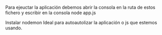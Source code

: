Para ejeuctar la aplicación debemos abrir la consola en la ruta de estos fichero y escribir en la consola node app.js

Instalar nodemon
Ideal para autoautolizar la aplicación o js que estemos usando.
